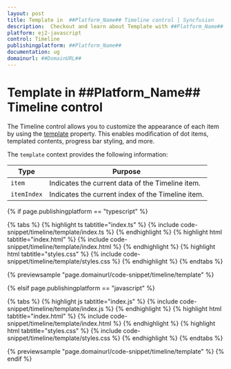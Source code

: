 ```yaml
---
layout: post
title: Template in  ##Platform_Name## Timeline control | Syncfusion
description:  Checkout and learn about Template with ##Platform_Name## Timeline control of Syncfusion Essential JS 2 and more.
platform: ej2-javascript
control: Timeline
publishingplatform: ##Platform_Name##
documentation: ug
domainurl: ##DomainURL##
---
```


# Template in ##Platform_Name## Timeline control

The Timeline control allows you to customize the appearance of each item by using the [template](../api/timeline/#template) property. This enables modification of dot items, templated contents, progress bar styling, and more.

The `template` context provides the following information:

| Type | Purpose |
| --- | --- |
| `item` | Indicates the current data of the Timeline item. |
| `itemIndex` | Indicates the current index of the Timeline item. |

{% if page.publishingplatform == "typescript" %}

{% tabs %}
{% highlight ts tabtitle="index.ts" %}
{% include code-snippet/timeline/template/index.ts %}
{% endhighlight %}
{% highlight html tabtitle="index.html" %}
{% include code-snippet/timeline/template/index.html %}
{% endhighlight %}
{% highlight html tabtitle="styles.css" %}
{% include code-snippet/timeline/template/styles.css %}
{% endhighlight %}
{% endtabs %}

{% previewsample "page.domainurl/code-snippet/timeline/template" %}

{% elsif page.publishingplatform == "javascript" %}

{% tabs %}
{% highlight js tabtitle="index.js" %}
{% include code-snippet/timeline/template/index.js %}
{% endhighlight %}
{% highlight html tabtitle="index.html" %}
{% include code-snippet/timeline/template/index.html %}
{% endhighlight %}
{% highlight html tabtitle="styles.css" %}
{% include code-snippet/timeline/template/styles.css %}
{% endhighlight %}
{% endtabs %}

{% previewsample "page.domainurl/code-snippet/timeline/template" %}
{% endif %}
